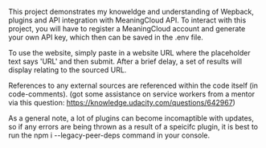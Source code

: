 This project demonstrates my knoweldge and understanding of Wepback, plugins and API integration with MeaningCloud API. To interact with this project, you will have to register a MeaningCloud account and generate your own API key, which then can be saved in the .env file.

To use the website, simply paste in a website URL where the placeholder text says 'URL' and then submit. After a brief delay, a set of results will display relating to the sourced URL.

References to any external sources are referenced within the code itself (in code-comments).
(got some assistance on service workers from a mentor via this question: https://knowledge.udacity.com/questions/642967)

As a general note, a lot of plugins can become incomaptible with updates, so if any errors are being thrown as a result of a speicifc plugin, it is best to run the npm i --legacy-peer-deps command in your console.

